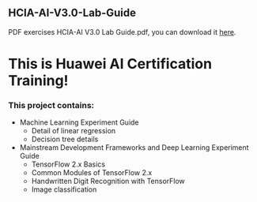 ## HCIA-AI-V3.0-Lab-Guide
PDF exercises HCIA-AI V3.0 Lab Guide.pdf, you can download it [here](https://e.huawei.com/en/talent/#/resources).

# This is Huawei AI Certification Training!
### This project contains:
- Machine Learning Experiment Guide
  - Detail of linear regression
  - Decision tree details
- Mainstream Development Frameworks and Deep Learning Experiment Guide
  - TensorFlow 2.x Basics
  - Common Modules of TensorFlow 2.x
  - Handwritten Digit Recognition with TensorFlow
  - Image classification 

